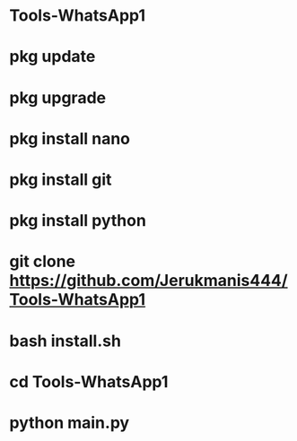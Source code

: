 # Tools-WhatsApp1
# pkg update
# pkg upgrade
# pkg install nano
# pkg install git
# pkg install python
# git clone https://github.com/Jerukmanis444/Tools-WhatsApp1
# bash install.sh
# cd Tools-WhatsApp1
# python main.py
